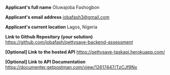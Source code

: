 **Applicant's full name** Oluwajoba Fashogbon

**Applicant's email address** jobafash3@gmail.com
 
**Applicant's current location** Lagos, Nigeria

**Link to Github Repository (your solution)** https://github.com/jobafash/pettysave-backend-assessment

**[Optional] Link to the hosted API** https://pettysave-taskapi.herokuapp.com/

**[Optional] Link to API Documentation** https://documenter.getpostman.com/view/12617447/TzCJf9Nx
